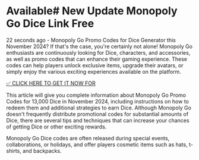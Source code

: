# Available# New Update Monopoly Go Dice Link Free

22 seconds ago - Monopoly Go Promo Codes for Dice Generator this November 2024? If that's the case, you're certainly not alone! Monopoly Go enthusiasts are continuously looking for Dice, characters, and accessories, as well as promo codes that can enhance their gaming experience. These codes can help players unlock exclusive items, upgrade their avatars, or simply enjoy the various exciting experiences available on the platform.



[✅ CLICK HERE TO GET IT NOW FOR 
](https://appbitly.com/Monopoly-Go-Dice)


This article will give you complete information about Monopoly Go Promo Codes for 13,000 Dice in November 2024, including instructions on how to redeem them and additional strategies to earn Dice. Although Monopoly Go doesn't frequently distribute promotional codes for substantial amounts of Dice, there are several tips and techniques that can increase your chances of getting Dice or other exciting rewards.

Monopoly Go Dice codes are often released during special events, collaborations, or holidays, and offer players cosmetic items such as hats, t-shirts, and backpacks.
